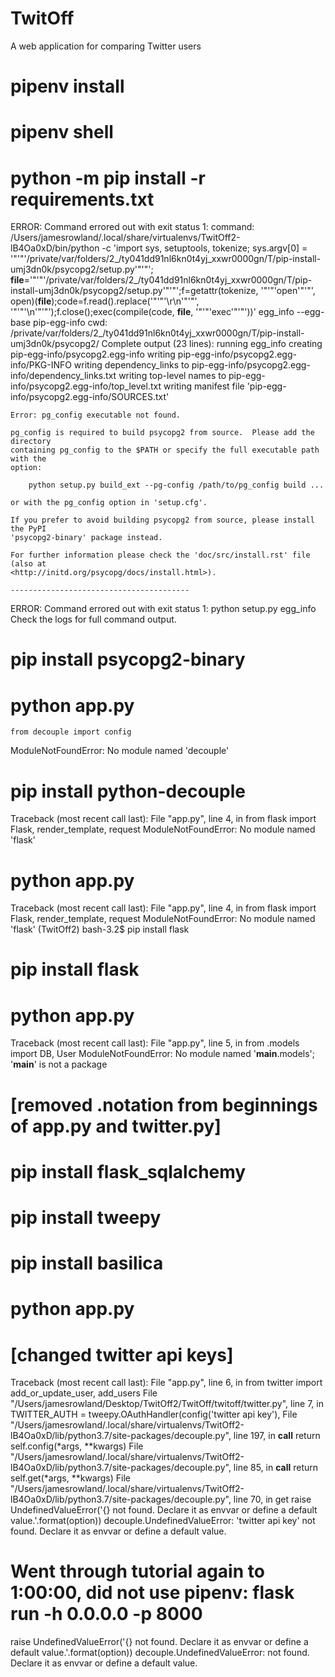 # TwitOff
A web application for comparing Twitter users

# pipenv install

# pipenv shell

# python -m pip install -r requirements.txt

ERROR: Command errored out with exit status 1:
     command: /Users/jamesrowland/.local/share/virtualenvs/TwitOff2-lB4Oa0xD/bin/python -c 'import sys, setuptools, tokenize; sys.argv[0] = '"'"'/private/var/folders/2_/ty041dd91nl6kn0t4yj_xxwr0000gn/T/pip-install-umj3dn0k/psycopg2/setup.py'"'"'; __file__='"'"'/private/var/folders/2_/ty041dd91nl6kn0t4yj_xxwr0000gn/T/pip-install-umj3dn0k/psycopg2/setup.py'"'"';f=getattr(tokenize, '"'"'open'"'"', open)(__file__);code=f.read().replace('"'"'\r\n'"'"', '"'"'\n'"'"');f.close();exec(compile(code, __file__, '"'"'exec'"'"'))' egg_info --egg-base pip-egg-info
         cwd: /private/var/folders/2_/ty041dd91nl6kn0t4yj_xxwr0000gn/T/pip-install-umj3dn0k/psycopg2/
    Complete output (23 lines):
    running egg_info
    creating pip-egg-info/psycopg2.egg-info
    writing pip-egg-info/psycopg2.egg-info/PKG-INFO
    writing dependency_links to pip-egg-info/psycopg2.egg-info/dependency_links.txt
    writing top-level names to pip-egg-info/psycopg2.egg-info/top_level.txt
    writing manifest file 'pip-egg-info/psycopg2.egg-info/SOURCES.txt'
    
    Error: pg_config executable not found.
    
    pg_config is required to build psycopg2 from source.  Please add the directory
    containing pg_config to the $PATH or specify the full executable path with the
    option:
    
        python setup.py build_ext --pg-config /path/to/pg_config build ...
    
    or with the pg_config option in 'setup.cfg'.
    
    If you prefer to avoid building psycopg2 from source, please install the PyPI
    'psycopg2-binary' package instead.
    
    For further information please check the 'doc/src/install.rst' file (also at
    <http://initd.org/psycopg/docs/install.html>).
    
    ----------------------------------------
ERROR: Command errored out with exit status 1: python setup.py egg_info Check the logs for full command output.


# pip install psycopg2-binary

# python app.py

    from decouple import config
ModuleNotFoundError: No module named 'decouple'

# pip install python-decouple

Traceback (most recent call last):
  File "app.py", line 4, in <module>
    from flask import Flask, render_template, request
ModuleNotFoundError: No module named 'flask'

# python app.py

Traceback (most recent call last):
  File "app.py", line 4, in <module>
    from flask import Flask, render_template, request
ModuleNotFoundError: No module named 'flask'
(TwitOff2) bash-3.2$ pip install flask

# pip install flask

# python app.py

Traceback (most recent call last):
  File "app.py", line 5, in <module>
    from .models import DB, User
ModuleNotFoundError: No module named '__main__.models'; '__main__' is not a package
  
# [removed .notation from beginnings of app.py and twitter.py]

# pip install flask_sqlalchemy
# pip install tweepy
# pip install basilica

# python app.py

# [changed twitter api keys]

Traceback (most recent call last):
  File "app.py", line 6, in <module>
    from twitter import add_or_update_user, add_users
  File "/Users/jamesrowland/Desktop/TwitOff2/TwitOff/twitoff/twitter.py", line 7, in <module>
    TWITTER_AUTH = tweepy.OAuthHandler(config('twitter api key'),
  File "/Users/jamesrowland/.local/share/virtualenvs/TwitOff2-lB4Oa0xD/lib/python3.7/site-packages/decouple.py", line 197, in __call__
    return self.config(*args, **kwargs)
  File "/Users/jamesrowland/.local/share/virtualenvs/TwitOff2-lB4Oa0xD/lib/python3.7/site-packages/decouple.py", line 85, in __call__
    return self.get(*args, **kwargs)
  File "/Users/jamesrowland/.local/share/virtualenvs/TwitOff2-lB4Oa0xD/lib/python3.7/site-packages/decouple.py", line 70, in get
    raise UndefinedValueError('{} not found. Declare it as envvar or define a default value.'.format(option))
decouple.UndefinedValueError: 'twitter api key' not found. Declare it as envvar or define a default value.
     
# Went through tutorial again to 1:00:00, did not use pipenv:  flask run -h 0.0.0.0 -p 8000

raise UndefinedValueError('{} not found. Declare it as envvar or define a default value.'.format(option))
decouple.UndefinedValueError: <mytwitterfirstapikey> not found. Declare it as envvar or define a default value.

     

